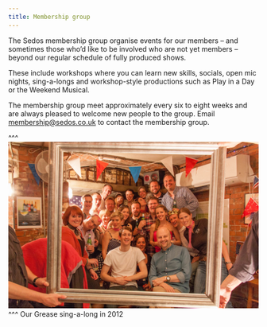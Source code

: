 ```yaml
---
title: Membership group
---
```

The Sedos membership group organise events for our members – and sometimes those who’d like to be involved who are not yet members – beyond our regular schedule of fully produced shows.

These include workshops where you can learn new skills, socials, open mic nights, sing-a-longs and workshop-style productions such as Play in a Day or the Weekend Musical.

The membership group meet approximately every six to eight weeks and are always pleased to welcome new people to the group. Email membership@sedos.co.uk to contact the membership group.

^^^ ![](/assets/7624611174_87ea168573_k.jpg) 
^^^ Our Grease sing-a-long in 2012